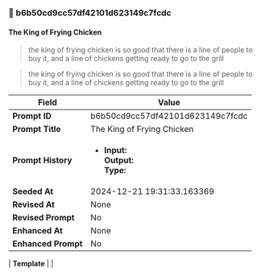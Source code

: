 

### 📜 b6b50cd9cc57df42101d623149c7fcdc

#### The King of Frying Chicken

> the king of frying chicken is so good that there is a line of people to buy it, and a line of chickens getting ready to go to the grill

> the king of frying chicken is so good that there is a line of people to buy it, and a line of chickens getting ready to go to the grill

| Field          | Value                                                                                                                                                                      |
|----------------|----------------------------------------------------------------------------------------------------------------------------------------------------------------------------|
| **Prompt ID**  | b6b50cd9cc57df42101d623149c7fcdc                                                                                                                                                            |
| **Prompt Title**  | The King of Frying Chicken                                                                                                                                                            |
| **Prompt History** | <ul><li>**Input:**  <br> **Output:**  <br> **Type:** </li></ul> |
| **Seeded At** | 2024-12-21 19:31:33.163369                                                                                                                                                   |
| **Revised At** | None                                                                                                                                                   |
| **Revised Prompt** | No                                                                                                                                                                      |
| **Enhanced At** | None                                                                                                                                                  |
| **Enhanced Prompt** | No                                                                                                                                                                    |

| **Template**   |                                                                                                                                            |



